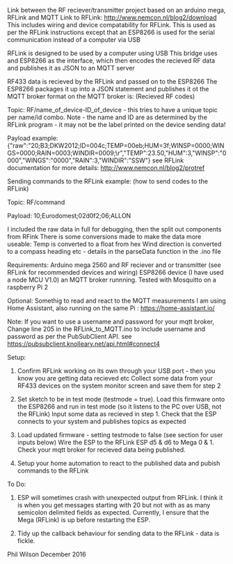 Link between the RF reciever/transmitter project based on an arduino mega, RFLink and MQTT
Link to RFLink: http://www.nemcon.nl/blog2/download
This includes wiring and device compatability for RFLink.
This is used as per the RFLink instructions except that
 an ESP8266 is used for the serial communication instead of a computer via USB


RFLink is designed to be used by a computer using USB
This bridge uses and ESP8266 as the interface, which then encodes the recieved RF data and publishes it as JSON to an MQTT server

RF433 data is recieved by the RFLink and passed on to the ESP8266
The ESP8266 packages it up into a JSON statement and publishes it ot the MQTT broker
format on the MQTT broker is: (Recieved RF codes)

Topic: RF/name_of_device-ID_of_device     - this tries to have a unique topic per name/id combo.
    Note - the name and ID are as determined by the RFLink program - it may not be the label printed on the device sending data!

Payload example: {"raw":"20;B3;DKW2012;ID=004c;TEMP=00eb;HUM=3f;WINSP=0000;WINGS=0000;RAIN=0003;WINDIR=0009;\r","TEMP":23.50,"HUM":3,"WINSP":"0000","WINGS":"0000","RAIN":3,"WINDIR":"SSW"}
see RFLink documentation for more details: http://www.nemcon.nl/blog2/protref

Sending commands to the RFLink example: (how to send codes to the RFLink)

Topic: RF/command

Payload: 10;Eurodomest;02d0f2;06;ALLON


I included the raw data in full for debugging, then the split out components from RFink
There is some conversions made to make the data more useable:
    Temp is converted to a float from hex
    Wind direction is converted to a compass heading
    etc - details in the parseData function in the .ino file


Requirements:
Arduino mega 2560 and RF reciever and or transmitter (see RFLink for recommended devices and wiring)
ESP8266 device (I have used a node MCU V1.0)
an MQTT broker runnning. Tested with Mosquitto on a raspberry Pi 2

Optional:
Somethig to read and react to the MQTT measurements
I am using Home Assistant, also running on the same Pi : https://home-assistant.io/

Note: If you want to use a username and password for your mqtt broker, Change line 205 in the RFLink_to_MQTT.ino to include username and password as per the PubSubClient API. see https://pubsubclient.knolleary.net/api.html#connect4

Setup:
1) Confirm RFLink working on its own through your USB port - then you know you are getting data recieved etc
    Collect some data from your RF433 devices on the system monitor screen and save them for step 2

2) Set sketch to be in test mode (testmode = true).
   Load this firmware onto the ESP8266 and run in test mode (so it listens to the PC over USB, not the RFLink)
    Input some data as recieved in step 1. Check that the ESP connects to your system and publishes topics as expected

3) Load updated firmware - setting testmode to false (see section for user inputs below)
    Wire the ESP to the RFLink ESP d5 & d6  to Mega 0 & 1.
    Check your mqtt broker for recieved data being published.

4) Setup your home automation to react to the published data and pubish commands to the RFLink

To Do:
1) ESP will sometimes crash with unexpected output from RFLink.
    I think it is when you get messages starting with 20 but not with as as many semicolon delimited fields as expected.
    Currently, I ensure that the Mega (RFLink) is up before restarting the ESP.

2) Tidy up the callback behaviour for sending data to the RFLink - data is fickle.


Phil Wilson December 2016
